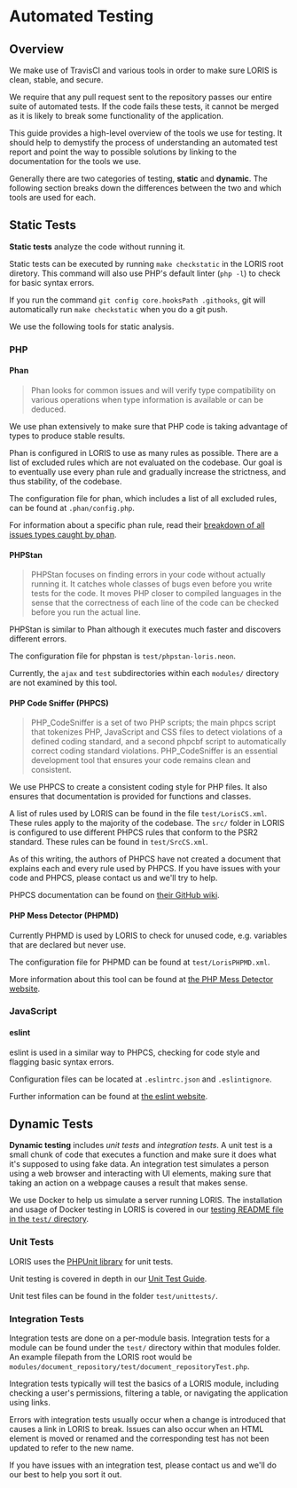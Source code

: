 # Automated Testing


## Overview
We make use of TravisCI and various tools in order to make sure LORIS is clean, stable, and secure.

We require that any pull request sent to the repository passes our entire suite of automated tests. If the code fails these tests, it cannot be merged as it is likely to break some functionality of the application.

This guide provides a high-level overview of the tools we use for testing. It should help to demystify the process of understanding an automated test report and point the way to possible solutions by linking to the documentation for the tools we use.

Generally there are two categories of testing, **static** and **dynamic**. The following section breaks down the differences between the two and which tools are used for each.

## Static Tests

**Static tests** analyze the code without running it.

Static tests can be executed by running `make checkstatic` in the LORIS root diretory. This command will also use PHP's default linter (`php -l`) to check for basic syntax errors.

If you run the command `git config core.hooksPath .githooks`, git will automatically
run `make checkstatic` when you do a git push.

We use the following tools for static analysis.

### PHP

#### Phan

> Phan looks for common issues and will verify type compatibility on various operations when type information is available or can be deduced.

We use phan extensively to make sure that PHP code is taking advantage of types to produce stable results.

Phan is configured in LORIS to use as many rules as possible. There are a list of excluded rules which are not evaluated on the codebase. Our goal is to eventually use every phan rule and gradually increase the strictness, and thus stability, of the codebase.

The configuration file for phan, which includes a list of all excluded rules, can be found at `.phan/config.php`.

For information about a specific phan rule, read their [breakdown of all issues types caught by phan](https://github.com/phan/phan/wiki/Issue-Types-Caught-by-Phan).

#### PHPStan

> PHPStan focuses on finding errors in your code without actually running it. It catches whole classes of bugs even before you write tests for the code. It moves PHP closer to compiled languages in the sense that the correctness of each line of the code can be checked before you run the actual line.

PHPStan is similar to Phan although it executes much faster and discovers different
errors.

The configuration file for phpstan is `test/phpstan-loris.neon`.

Currently, the `ajax` and `test` subdirectories within each `modules/` directory
are not examined by this tool.


#### PHP Code Sniffer (PHPCS)

> PHP_CodeSniffer is a set of two PHP scripts; the main phpcs script that tokenizes PHP, JavaScript and CSS files to detect violations of a defined coding standard, and a second phpcbf script to automatically correct coding standard violations. PHP_CodeSniffer is an essential development tool that ensures your code remains clean and consistent.

We use PHPCS to create a consistent coding style for PHP files. It also ensures that documentation is provided for functions and classes.

A list of rules used by LORIS can be found in the file `test/LorisCS.xml`. These rules apply to the majority of the codebase. The `src/` folder in LORIS is configured to use different PHPCS rules that conform to the PSR2 standard. These rules can be found in `test/SrcCS.xml`.

As of this writing, the authors of PHPCS have not created a document that explains each and every rule used by PHPCS. If you have issues with your code and PHPCS, please contact us and we'll try to help.

PHPCS documentation can be found on [their GitHub wiki](https://github.com/squizlabs/PHP_CodeSniffer/wiki).


#### PHP Mess Detector (PHPMD)

Currently PHPMD is used by LORIS to check for unused code, e.g. variables that are declared but never use.

The configuration file for PHPMD can be found at `test/LorisPHPMD.xml`.

More information about this tool can be found at [the PHP Mess Detector website](http://phpmd.org/documentation/index.html).


### JavaScript

#### eslint

eslint is used in a similar way to PHPCS, checking for code style and flagging basic syntax errors. 

Configuration files can be located at `.eslintrc.json` and `.eslintignore`.

Further information can be found at [the eslint website](https://eslint.org/docs/rules/).


## Dynamic Tests

**Dynamic testing** includes _unit tests_ and _integration tests_. A unit test is a small chunk of code that executes a function and make sure it does what it's supposed to using fake data. An integration test simulates a person using a web browser and interacting with UI elements, making sure that taking an action on a webpage causes a result that makes sense.

We use Docker to help us simulate a server running LORIS. The installation and usage of Docker testing in LORIS is covered in our [testing README file in the `test/` directory](https://github.com/aces/Loris/blob/master/test/README.md).

### Unit Tests

LORIS uses the [PHPUnit library](https://phpunit.de/) for unit tests.

Unit testing is covered in depth in our [Unit Test Guide](../../../test/UnitTestGuide.md).

Unit test files can be found in the folder `test/unittests/`.

### Integration Tests

Integration tests are done on a per-module basis. Integration tests for a module can be found under the `test/` directory within that modules folder. An example filepath from the LORIS root would be `modules/document_repository/test/document_repositoryTest.php`. 

Integration tests typically will test the basics of a LORIS module, including checking a user's permissions, filtering a table, or navigating the application using links.

Errors with integration tests usually occur when a change is introduced that causes a link in LORIS to break. Issues can also occur when an HTML element is moved or renamed and the corresponding test has not been updated to refer to the new name.

If you have issues with an integration test, please contact us and we'll do our best to help you sort it out. 
